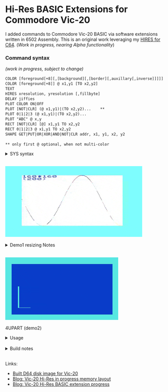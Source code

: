 # Hi-Res BASIC Extensions for Commodore Vic-20 #

I added commands to Commodore Vic-20 BASIC via software extensions
written in 6502 Assembly.  This is an original work leveraging my [HIRES for C64](https://github.com/davervw/hires-c64). (_Work in progress, nearing Alpha functionality_)

### Command syntax ###
_(work in progress, subject to change)_

    COLOR [foreground[+8][,[background][,[border][,auxillary[,inverse]]]]]
    COLOR [foreground[+8]] @ x1,y1 [TO x2,y2]
    TEXT
    HIRES xresolution, yresolution [,fillbyte]
    DELAY jiffies
    PLOT COLOR ON|OFF
    PLOT [NOT|CLR] (@ x1,y1)|(TO x2,y2)...    **
    PLOT 0|1|2|3 (@ x1,y1)|(TO x2,y2)...
    PLOT "ABC" @ x,y
    RECT [NOT|CLR] [@] x1,y1 TO x2,y2
    RECT 0|1|2|3 @ x1,y1 TO x2,y2
    SHAPE GET|PUT|OR|XOR|AND|NOT|CLR addr, x1, y1, x2, y2

    ** only first @ optional, when not multi-color

<details>
<summary>SYS syntax</summary>

This syntax provides more complete access to low level features (especially until BASIC syntax implemented)

    SYS 40960, xres, yres : REM switch to graphics at resolution, may zero one axis, result in .X, .Y
        REM specify both zeros to switch back to text
    POKE 780, n1:POKE 781, n2:SYS 40963 : REM multiply .A and .X (shift/add method), result in .A(low),.X(high)
    POKE 780,781,782...:SYS 40966 : REM divide 16-bit(.A,.X) by .Y, result in .A(low), .X(high)
    SYS 40969 : REM get division remainder, result in .A(low), .X(high)
    SYS 40972, x, y : REM plot point on screen
    SYS 40975, x, y : REM erase point from screen
    SYS 40978 : REM get resolution in .X, .Y (781, 782)
    SYS 40981, x, y, "string" : REM draw text on graphics screen
    SYS 40984, fg[+8], bg, bd, alt, inverse : REM set VIC color registers and inverse flag, supports multicolor
    SYS 40987, x, y, color : REM multicolor plot/unplot
    SYS 40990, byte : REM fill hires graphics screen memory with byte value
    SYS 40993, color : REM set color used plotting points/lines (or 255 to reset)
    SYS 40996, x1, y1, x2, y2 [,color] : REM draw(/erase color 255) hires line, or multicolor line (color 0-3)
    SYS 40999, x1, y1, x2, y2 [,color] : REM draw/erase rectangle (multicolor 0-3, erase hires 255)
    SYS 41002, x1, y1, x2, y2, fg : REM set foreground color of hires 8x16 tiles
    SYS 41005, x1, y1, x2, y2, fg : REM set foreground color of text screen characters
    SYS 41008, jiffies : REM delay for a multiple of 1/60 of a second
    SYS 41011, x1, y1, x2, y2, op : REM shape operation GET(0), PUT(1), OR(2), XOR(3), AND(4), NOT(5)
    SYS 41014 : REM initialize package including BASIC vectors for list, crunch, execute, error
</details>

</br>

![Demo1 resizing](https://github.com/davervw/hires-vic-20/raw/master/doc/media/demo1/video.gif)
<details>
<summary>Demo1 resizing Notes</summary>

    Keys ,.<> change resolution
    Cursor keys adjust screen positioning
    RETURN exits
    (recommend run in Vice warp mode in emulation except for positioning)

</details>

</br>

![Demo2 shapes or blit](https://github.com/davervw/hires-vic-20/raw/master/doc/media/demo2/video2.gif)

4UPART (demo2)

<details>
<summary>Usage</summary>

    REM REQUIRES 8K expansion at $2000, and 8K expansion at $A000
    LOAD"LOADER",8 : REM LOAD/INIT HIRES20.ML
    RUN
    LOAD"HIRES28",8 : REM DEMO1
    RUN
    LOAD"4UPART",8 : REM DEMO2
    RUN

</details>

</br>

<details>
<summary>Build notes</summary>

* Compiling requires [ACME](https://sourceforge.net/projects/acme-crossass/) for use with Microsoft Visual Code.  
* Also leverages [Esshahn/acme-assembly-vscode-template](https://github.com/Esshahn/acme-assembly-vscode-template)
* Build launches [VICE](http://vice-emu.sourceforge.net/index.html#download) C-64 Emulator so install that too.
* And some manual editing of the development system and configuration files is required (e.g. ACME and VICE locations).  See build.sh for use within Visual Code.
* Additional work will be required for non-Windows platforms (but it's easy).
</details>

</br>

Links: 

* [Built D64 disk image for Vic-20](https://github.com/davervw/hires-vic-20/raw/master/build/hires20.d64)
* [Blog: Vic-20 Hi-Res in progress memory layout](https://techwithdave.davevw.com/2022/07/vic-20-hi-res-in-progress-memory-layout.html)
* [Blog: Vic-20 Hi-Res BASIC extension progress](https://techwithdave.davevw.com/2022/08/vic-20-hi-res-basic-extension-progress.html)

